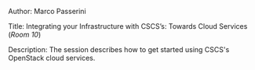 Author: Marco Passerini

Title: Integrating your Infrastructure with CSCS’s: Towards Cloud Services (*Room 10*)

Description: 
The session describes how to get started using CSCS's OpenStack cloud services.
